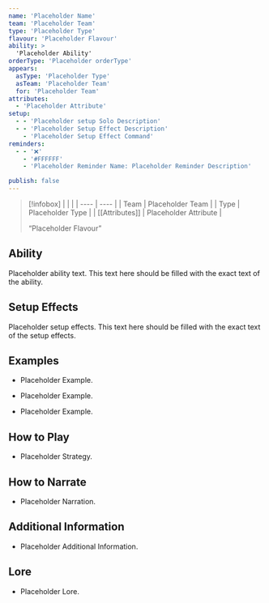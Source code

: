 ```yaml
---
name: 'Placeholder Name'
team: 'Placeholder Team'
type: 'Placeholder Type'
flavour: 'Placeholder Flavour'
ability: >
  'Placeholder Ability'
orderType: 'Placeholder orderType'
appears:
  asType: 'Placeholder Type'
  asTeam: 'Placeholder Team'
  for: 'Placeholder Team'
attributes: 
  - 'Placeholder Attribute'
setup:
  - - 'Placeholder setup Solo Description'
  - - 'Placeholder Setup Effect Description'
    - 'Placeholder Setup Effect Command'
reminders:
  - - '❌'
    - '#FFFFFF'
    - 'Placeholder Reminder Name: Placeholder Reminder Description'

publish: false
---
```

> [!infobox]
> |  |  |
> | ---- | ---- |
> | Team | Placeholder Team |
> | Type | Placeholder Type |
> | [[Attributes]] | Placeholder Attribute |
> 
>  “Placeholder Flavour”

## Ability
Placeholder ability text. This text here should be filled with the exact text of the ability.

## Setup Effects
Placeholder setup effects. This text here should be filled with the exact text of the setup effects.

## Examples
- Placeholder Example.

- Placeholder Example.

- Placeholder Example.

## How to Play
- Placeholder Strategy.

## How to Narrate
- Placeholder Narration.

## Additional Information
- Placeholder Additional Information.

## Lore
- Placeholder Lore.